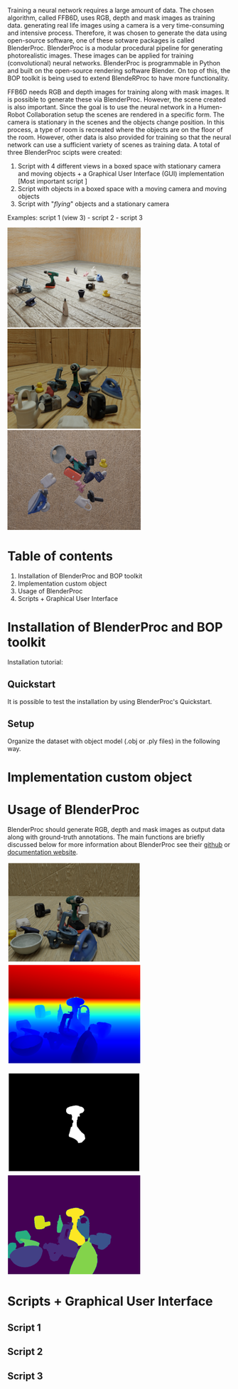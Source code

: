 Training a neural network requires a large amount of data. The chosen algorithm, called FFB6D, uses RGB, depth and mask images as training data. generating real life images using a camera is a very time-consuming and intensive process. Therefore, it was chosen to generate the data using open-source software, one of these sotware packages is called BlenderProc. BlenderProc is a modular procedural pipeline for generating photorealistic images. These images can be applied for training  (convolutional) neural networks. BlenderProc is programmable in Python and built on the open-source rendering software Blender. On top of this, the BOP toolkit is being used to extend BlendeRProc to have more functionality. 

FFB6D needs RGB and depth images for training along with mask images. It is possible to generate these via BlenderProc. However, the scene created is also important. Since the goal is to use the neural network in a Humen-Robot Collaboration setup the scenes are rendered in a specific form. The camera is stationary in the scenes and the objects change position. In this process, a type of room is recreated where the objects are on the floor of the room. However, other data is also provided for training so that the neural network can use a sufficient variety of scenes as training data. 
A total of three BlenderProc scipts were created: 
1. Script with 4 different views in a boxed space with stationary camera and moving objects + a Graphical User Interface (GUI) implementation [Most important script ] 
2. Script with objects in a boxed space with a moving camera and moving objects 
3. Script with "*flying*" objects and a stationary camera 

Examples: script 1 (view 3) - script 2 - script 3

<img src="images/example_1_1.png" width="300"> <img src="images/example_2_1.png" width="300"> <img src="images/example_3_1.png" width="300">

# Table of contents 
1. Installation of BlenderProc and BOP toolkit 
2. Implementation custom object
3. Usage of BlenderProc
4. Scripts + Graphical User Interface

# Installation of BlenderProc and BOP toolkit
Installation tutorial:

## Quickstart
It is possible to test the installation by using BlenderProc's Quickstart. 

## Setup
Organize the dataset with object model (.obj or .ply files) in the following way. 

# Implementation custom object

# Usage of BlenderProc
BlenderProc should generate RGB, depth and mask images as output data along with ground-truth annotations. The main functions are briefly discussed below for more information about BlenderProc see their [github](https://github.com/DLR-RM/BlenderProc) or [documentation website](https://dlr-rm.github.io/BlenderProc/). 

<img src="images/example_rgb.png" width="300"> <img src="images/example_depth.png" width="300">

<img src="images/example_mask_1.png" width="300"> <img src="images/example_mask_2.png" width="300">

# Scripts + Graphical User Interface

## Script 1

## Script 2

## Script 3
